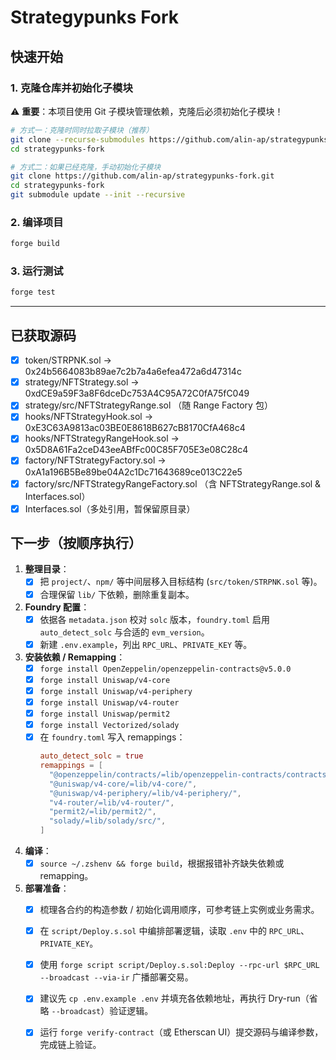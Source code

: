 # Strategypunks Fork

## 快速开始

### 1. 克隆仓库并初始化子模块

⚠️ **重要**：本项目使用 Git 子模块管理依赖，克隆后必须初始化子模块！

```bash
# 方式一：克隆时同时拉取子模块（推荐）
git clone --recurse-submodules https://github.com/alin-ap/strategypunks-fork.git
cd strategypunks-fork

# 方式二：如果已经克隆，手动初始化子模块
git clone https://github.com/alin-ap/strategypunks-fork.git
cd strategypunks-fork
git submodule update --init --recursive
```

### 2. 编译项目

```bash
forge build
```

### 3. 运行测试

```bash
forge test
```

---

## 已获取源码
- [x] token/STRPNK.sol → 0x24b5664083b89ae7c2b7a4a6efea472a6d47314c
- [x] strategy/NFTStrategy.sol → 0xdCE9a59F3a8F6dceDc753A4C95A72C0fA75fC049
- [x] strategy/src/NFTStrategyRange.sol （随 Range Factory 包）
- [x] hooks/NFTStrategyHook.sol → 0xE3C63A9813ac03BE0E8618B627cB8170CfA468c4
- [x] hooks/NFTStrategyRangeHook.sol → 0x5D8A61Fa2ceD43eeABfFc00C85F705E3e08C28c4
- [x] factory/NFTStrategyFactory.sol → 0xA1a196B5Be89be04A2c1Dc71643689ce013C22e5
- [x] factory/src/NFTStrategyRangeFactory.sol （含 NFTStrategyRange.sol & Interfaces.sol）
- [x] Interfaces.sol（多处引用，暂保留原目录）

## 下一步（按顺序执行）
1. **整理目录**：
   - [x] 把 `project/`、`npm/` 等中间层移入目标结构 (`src/token/STRPNK.sol` 等)。
   - [x] 合理保留 `lib/` 下依赖，删除重复副本。
2. **Foundry 配置**：
   - [x] 依据各 `metadata.json` 校对 `solc` 版本，`foundry.toml` 启用 `auto_detect_solc` 与合适的 `evm_version`。
   - [x] 新建 `.env.example`，列出 `RPC_URL`、`PRIVATE_KEY` 等。
3. **安装依赖 / Remapping**：
   - [x] `forge install OpenZeppelin/openzeppelin-contracts@v5.0.0`
   - [x] `forge install Uniswap/v4-core`
   - [x] `forge install Uniswap/v4-periphery`
   - [x] `forge install Uniswap/v4-router`
   - [x] `forge install Uniswap/permit2`
   - [x] `forge install Vectorized/solady`
   - [x] 在 `foundry.toml` 写入 remappings：
     ```toml
     auto_detect_solc = true
     remappings = [
       "@openzeppelin/contracts/=lib/openzeppelin-contracts/contracts/",
       "@uniswap/v4-core/=lib/v4-core/",
       "@uniswap/v4-periphery/=lib/v4-periphery/",
       "v4-router/=lib/v4-router/",
       "permit2/=lib/permit2/",
       "solady/=lib/solady/src/",
     ]
     ```
4. **编译**：
   - [x] `source ~/.zshenv && forge build`，根据报错补齐缺失依赖或 remapping。
5. **部署准备**：
   - [x] 梳理各合约的构造参数 / 初始化调用顺序，可参考链上实例或业务需求。
   - [x] 在 `script/Deploy.s.sol` 中编排部署逻辑，读取 `.env` 中的 `RPC_URL`、`PRIVATE_KEY`。
   - [x] 使用 `forge script script/Deploy.s.sol:Deploy --rpc-url $RPC_URL --broadcast --via-ir` 广播部署交易。
   - [x] 建议先 `cp .env.example .env` 并填充各依赖地址，再执行 Dry-run（省略 `--broadcast`）验证逻辑。
   - [x] 运行 `forge verify-contract`（或 Etherscan UI）提交源码与编译参数，完成链上验证。



